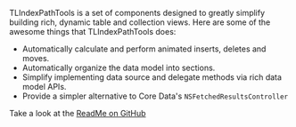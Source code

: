 TLIndexPathTools is a set of components designed to greatly simplify building
rich, dynamic table and collection views. Here are some of the awesome things that TLIndexPathTools does:

* Automatically calculate and perform animated inserts, deletes and moves.
* Automatically organize the data model into sections.
* Simplify implementing data source and delegate methods via rich data model APIs.
* Provide a simpler alternative to Core Data's `NSFetchedResultsController`

Take a look at the [ReadMe on GitHub][1]

[1]:https://github.com/wtmoose/TLIndexPathTools